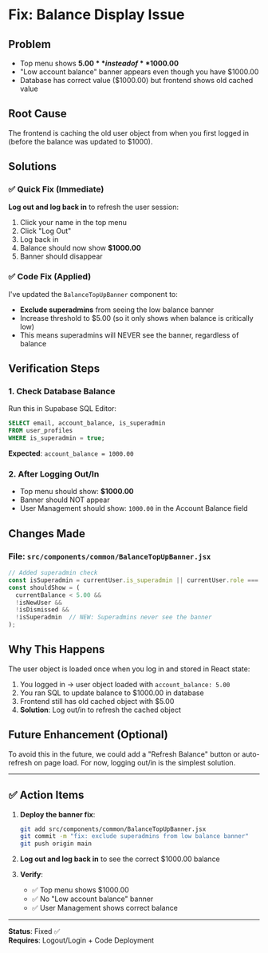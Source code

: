 # Fix: Balance Display Issue

## Problem
- Top menu shows **$5.00** instead of **$1000.00**
- "Low account balance" banner appears even though you have $1000.00
- Database has correct value ($1000.00) but frontend shows old cached value

## Root Cause
The frontend is caching the old user object from when you first logged in (before the balance was updated to $1000).

## Solutions

### ✅ Quick Fix (Immediate)
**Log out and log back in** to refresh the user session:

1. Click your name in the top menu
2. Click "Log Out"
3. Log back in
4. Balance should now show **$1000.00**
5. Banner should disappear

### ✅ Code Fix (Applied)
I've updated the `BalanceTopUpBanner` component to:
- **Exclude superadmins** from seeing the low balance banner
- Increase threshold to $5.00 (so it only shows when balance is critically low)
- This means superadmins will NEVER see the banner, regardless of balance

## Verification Steps

### 1. Check Database Balance
Run this in Supabase SQL Editor:
```sql
SELECT email, account_balance, is_superadmin 
FROM user_profiles 
WHERE is_superadmin = true;
```
**Expected**: `account_balance = 1000.00`

### 2. After Logging Out/In
- Top menu should show: **$1000.00**
- Banner should NOT appear
- User Management should show: `1000.00` in the Account Balance field

## Changes Made

### File: `src/components/common/BalanceTopUpBanner.jsx`
```javascript
// Added superadmin check
const isSuperadmin = currentUser.is_superadmin || currentUser.role === 'superadmin';
const shouldShow = (
  currentBalance < 5.00 &&
  !isNewUser &&
  !isDismissed &&
  !isSuperadmin  // NEW: Superadmins never see the banner
);
```

## Why This Happens

The user object is loaded once when you log in and stored in React state:
1. You logged in → user object loaded with `account_balance: 5.00`
2. You ran SQL to update balance to $1000.00 in database
3. Frontend still has old cached object with $5.00
4. **Solution**: Log out/in to refresh the cached object

## Future Enhancement (Optional)

To avoid this in the future, we could add a "Refresh Balance" button or auto-refresh on page load. For now, logging out/in is the simplest solution.

---

## ✅ Action Items

1. **Deploy the banner fix**:
   ```bash
   git add src/components/common/BalanceTopUpBanner.jsx
   git commit -m "fix: exclude superadmins from low balance banner"
   git push origin main
   ```

2. **Log out and log back in** to see the correct $1000.00 balance

3. **Verify**:
   - ✅ Top menu shows $1000.00
   - ✅ No "Low account balance" banner
   - ✅ User Management shows correct balance

---

**Status**: Fixed ✅  
**Requires**: Logout/Login + Code Deployment

